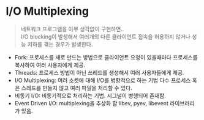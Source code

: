 # I/O Multiplexing
> 네트워크 프로그램을 아무 생각없이 구현하면..  
> I/O blocking이 발생해서 여러개의 다른 클라이언트 접속을 허용하지 않거나 성능 저하를 겪는 경우가 발생한다.

* Fork: 프로세스를 새로 만드는 방법으로 클라이언트 요청이 있을때마다 프로세스를 복사하여 여러 사용자에게 제공.
* Threads: 프로세스 방법이 아닌 쓰레드를 생성해서 여러 사용자들에게 제공.
* I/O Multiplexing: 여러 소켓에 대해 I/O를 병향적으로 하는 기법 다수 프로세스 혹은 스레드를 만들지 않고 여러 파일을 처리할 수 있다.
* 비동기 I/O: 비동기적으로 처리하는 기법. 시그널이 병행되어 존재함.
* Event Driven I/O: multiplexing을 추상화 함 libev, pyev, libevent 라이브러리가 있음.
